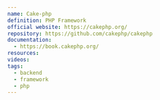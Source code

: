 ```yaml
---
name: Cake-php
definition: PHP Framework
official website: https://cakephp.org/
repository: https://github.com/cakephp/cakephp
documentation:
  - https://book.cakephp.org/
resources: 
videos: 
tags:
  - backend
  - framework
  - php
---
```


